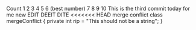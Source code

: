 Count 1
2
3
4
5
6 (best number)
7
8
9
10 This is the third commit today for me
new
EDIT DEEIT DITE
<<<<<<< HEAD
merge conflict
class mergeConflict {
    private int rip = "This should not be a string";
}

